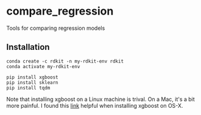 # compare_regression
Tools for comparing regression models
 
## Installation
 
 ```
 conda create -c rdkit -n my-rdkit-env rdkit
 conda activate my-rdkit-env
 
 pip install xgboost
 pip install sklearn
 pip install tqdm
 ```
Note that installing xgboost on a Linux machine is trival.  On a Mac, it's a bit more painful.  I found this [link](https://machinelearningmastery.com/install-xgboost-python-macos/) helpful when installing xgboost on OS-X. 


 
